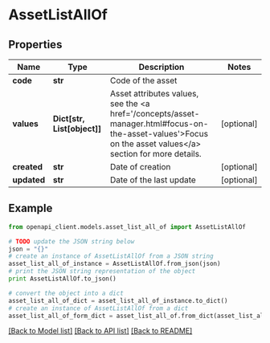 # AssetListAllOf


## Properties
Name | Type | Description | Notes
------------ | ------------- | ------------- | -------------
**code** | **str** | Code of the asset | 
**values** | **Dict[str, List[object]]** | Asset attributes values, see the &lt;a href&#x3D;&#39;/concepts/asset-manager.html#focus-on-the-asset-values&#39;&gt;Focus on the asset values&lt;/a&gt; section for more details. | [optional] 
**created** | **str** | Date of creation | [optional] 
**updated** | **str** | Date of the last update | [optional] 

## Example

```python
from openapi_client.models.asset_list_all_of import AssetListAllOf

# TODO update the JSON string below
json = "{}"
# create an instance of AssetListAllOf from a JSON string
asset_list_all_of_instance = AssetListAllOf.from_json(json)
# print the JSON string representation of the object
print AssetListAllOf.to_json()

# convert the object into a dict
asset_list_all_of_dict = asset_list_all_of_instance.to_dict()
# create an instance of AssetListAllOf from a dict
asset_list_all_of_form_dict = asset_list_all_of.from_dict(asset_list_all_of_dict)
```
[[Back to Model list]](../README.md#documentation-for-models) [[Back to API list]](../README.md#documentation-for-api-endpoints) [[Back to README]](../README.md)


